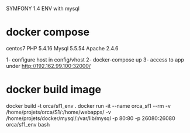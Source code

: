 SYMFONY 1.4 ENV with mysql

# docker compose
centos7
PHP 5.4.16
Mysql 5.5.54
Apache 2.4.6

1- configure host in config/vhost
2- docker-compose up
3- access to app under http://192.162.99.100:32000/

# docker build image
docker build -t orca/sf1_env .
docker run -it --name orca_sf1 --rm -v /home/projets/orca/S1/:/home/webapps/ -v /home/projets/docker/mysql/:/var/lib/mysql -p 80:80 -p 26080:26080 orca/sf1_env bash